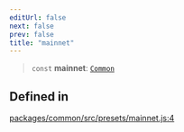 ```yaml
---
editUrl: false
next: false
prev: false
title: "mainnet"
---
```


> `const` **mainnet**: [`Common`](/reference/tevm/common/type-aliases/common/)

## Defined in

[packages/common/src/presets/mainnet.js:4](https://github.com/evmts/tevm-monorepo/blob/main/packages/common/src/presets/mainnet.js#L4)
